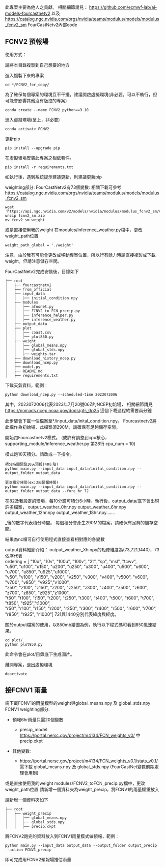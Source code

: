 此專案主要為他人之貢獻。
相關細節請見： https://github.com/ecmwf-lab/ai-models-fourcastnetv2 以及 https://catalog.ngc.nvidia.com/orgs/nvidia/teams/modulus/models/modulus_fcnv2_sm
FourCastNetv2內部code

## FCNV2 預報場
使用方式：

請將本目錄複製到自己想要的地方

進入複製下來的專案
```
cd */FCNV2_for_copy/ 
```

為了確保每個專案的環境互不干擾，建議開啟虛擬環境(非必要，可以不執行，但可能會影響其他沒有版控的專案)
```
conda create --name FCNV2 python==3.10
```

進入虛擬環境(呈上，非必要)
``` 
conda activate FCNV2
```

更新pip
```
pip install --upgrade pip 
```

在虛擬環境安裝此專案之相依套件。
``` 
pip install -r requirements.txt 
```
如執行後，遇到系統提示建議更新，則建議更新pip

weighting部分:
    FourCastNetv2有73個變數:
    相關下載可參考
    https://catalog.ngc.nvidia.com/orgs/nvidia/teams/modulus/models/modulus_fcnv2_sm
    
    wget 'https://api.ngc.nvidia.com/v2/models/nvidia/modulus/modulus_fcnv2_sm/versions/v0.2/files/fcnv2_sm.zip'
    unzip fcnv2_sm.zip
    mv fcnv2_sm weight

或是直接使用我的weight
在modules/inference_weather.py檔中，更改weight_path位置
```
weight_path_global = './weight'
```
注意，由於我有可能會更改或移動專案位置，所以行有餘力時請直接複製或下載weight，但請注意儲存空間。

FourCastNetv2完成安裝後，目錄如下
```
├── root
│   ├── fourcastnetv2
│   ├── from_official
│   ├── input_data
│   │   ├── initial_condition.npy
│   ├── modules
│   │   ├── afnonet.py
│   │   ├── FCNV2_to_FCN_precip.py
│   │   ├── inference_helper.py
│   │   ├── inference_weather.py
│   ├── output_data
│   ├── plot
│   │   ├── coast.csv
│   │   ├── plot850.py
│   ├── weight
│   │   ├── global_means.npy
│   │   ├── global_stds.npy
│   │   ├── weights.tar
│   ├── download_history_ncep.py
│   ├── download_ncep.py
│   ├── model.py
│   ├── README.md
│   ├── requirements.txt
```

下載天氣資料，範例：
```
python download_ncep.py --scheduled-time 2023072006 
```
其中，2023072006代表2023年7月20號06Z的NCEP初始場，
相關細節請見 https://nomads.ncep.noaa.gov/dods/gfs_0p25
這個下載過程約需要兩分鐘


此步驟會下載一個檔案至*/input_data/inital_condition.npy。
Fourcastnetv2將此檔作為初始場，此檔案須290M，請確保有足夠儲存空間。

開始跑Fourcastnetv2模式。
(或許有調整到cpu核心，supporting_module/inference_weather.py 第28行 cpu_num = 10)

模式跑10天積分。請改成一下指令。
```
積分時間預設10天預報(40步階)
python main.py --input_data input_data/inital_condition.npy --output_folder output_data

更改積分時間(ex:3天預報時間)
python main.py --input_data input_data/inital_condition.npy --output_folder output_data --fore_hr 72
```

在82及我設定的環境，每10分鐘可積分6小時。執行後，output_data/底下會出現許多檔案，
output_weather_0hr.npy
output_weather_6hr.npy
output_weather_12hr.npy
output_weather_18hr.npy.......


_後的數字代表積分時間。
每個積分會產生290M的檔案，請確保有足夠的儲存空間。

結果為nc檔可自行使用程式直接查看相對應的各變數

output資料細節介紹：
output_weather_Xh.npy的矩陣維度為(73,721,1440)，73依序代表\
ordering = [ "10u",   "10v", "100u", "100v",   "2t",   "sp",  "msl", "tcwv",\
             "u50",  "u100", "u150", "u200", "u250", "u300", "u400", "u500", "u600", "u700", "u850", "u925","u1000",\
             "v50",  "v100", "v150", "v200", "v250", "v300", "v400", "v500", "v600", "v700", "v850", "v925","v1000",\
             "z50",  "z100", "z150", "z200", "z250", "z300", "z400", "z500", "z600", "z700", "z850", "z925","z1000",\
             "t50",  "t100", "t150", "t200", "t250", "t300", "t400", "t500", "t600", "t700", "t850", "t925","t1000",\
             "r50", "r100", "r150", "r200", "r250", "r300", "r400", "r500", "r600", "r700", "r850", "r925", "r1000"]
721與1440分別代表緯度與經度。

關於output檔案的使用，以850mb繪圖為例，執行以下程式碼可看到850風速結果。
``` 
cd plot/ 
python plot850.py 
```

此命令會在plot/目錄底下生成圖片。

離開專案，退出虛擬環境
```
deactivate
```

## 接FCNV1 雨量
需下載FCNV1的雨量模型的weight與global_means.npy 及 global_stds.npy
FCNV1 weighting部分:
* 預報6hr雨量只需20個變數
    * precip_model: https://portal.nersc.gov/project/m4134/FCN_weights_v0/ 中 precip.ckpt

* 其他變數:
    * https://portal.nersc.gov/project/m4134/FCN_weights_v0.1/stats_v0.1/ 需下載 global_means.npy 及 global_stds.npy (FourCastNet變數前期處理會用到)

或是直接使用我的weight
modules/FCNV2_toFCN_precip.py檔中，更改weight_path位置
請新增一個資料夾為weight_precip，將FCNV1的雨量權重放入

請新增一個資料夾如下
```
├── root
│   ├── weight_precip
│   │   ├── global_means.npy
│   │   ├── global_stds.npy
│   │   ├── precip.ckpt

```

將FCNV2跑完的資料放入到FCNV1雨量模式做預報，範例：
```
python main.py --input_data output_data --output_folder output_precip  --action FCNV1_precip
```
即可完成用FCNV2預報場推估雨量




